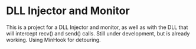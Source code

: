 # DLL Injector and Monitor

This is a project for a DLL Injector and monitor, as well as with the DLL that will intercept recv() and send() calls.
Still under development, but is already working. Using MinHook for detouring.

